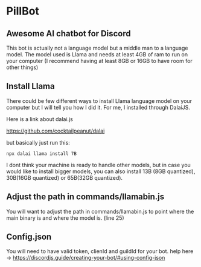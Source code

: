 # PillBot
## Awesome AI chatbot for Discord

This bot is actually not a language model but a middle man to a language model. The model used is Llama and needs at least 4GB of ram to run on your computer (I recommend having at least 8GB or 16GB to have room for other things)

## Install Llama

There could be few different ways to install Llama language model on your computer but I will tell you how I did it. For me, I installed through DalaiJS. 

Here is a link about dalai.js

https://github.com/cocktailpeanut/dalai

but basically just run this:

```
npx dalai llama install 7B
```

I dont think your machine is ready to handle other models, but in case you would like to install bigger models, you can also install 13B (8GB quantized), 30B(16GB quantized) or 65B(32GB quantized).

## Adjust the path in commands/llamabin.js

You will want to adjust the path in commands/llamabin.js to point where the main binary is and where the model is. (line 25)

## Config.json

You will need to have valid token, clienId and guildId for your bot. help here -> https://discordjs.guide/creating-your-bot/#using-config-json
